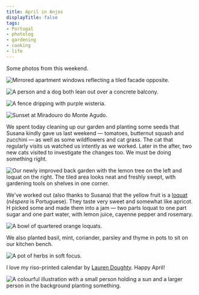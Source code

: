 ```yaml
---
title: April in Anjos
displayTitle: false
tags: 
- Portugal
- photolog
- gardening
- cooking
- life
---
```


Some photos from this weekend.

![Mirrored apartment windows reflecting a tiled facade opposite.](https://d2w9rnfcy7mm78.cloudfront.net/21197959/original_4a7b7ed3fddb0ba249cbb88decbc0c55.jpg?1680465999?bc=0)

![A person and a dog both lean out over a concrete balcony.](https://d2w9rnfcy7mm78.cloudfront.net/21197951/original_10ef8eb4d7c9b8b4e75b8f88dba68bca.jpg?1680465992?bc=0)

![A fence dripping with purple wisteria.](https://d2w9rnfcy7mm78.cloudfront.net/21197961/original_6bdda1026d1ba9e1d2acff40e12b45b4.jpg?1680466004?bc=0)

![Sunset at Miradouro do Monte Agudo.](https://d2w9rnfcy7mm78.cloudfront.net/21197964/original_c4b43b7a7935a0f29676cdf221ac1c2e.jpg?1680466022?bc=0)

We spent today cleaning up our garden and planting some seeds that Susana kindly gave us last weekend — tomatoes, butternut squash and zucchini — as well as some wildflowers and cat grass. The cat that regularly visits us watched us intently as we worked. Later in the after, two new cats visited to investigate the changes too. We must be doing something right.

![Our newly improved back garden with the lemon tree on the left and loquat on the right. The tiled area looks neat and freshly swept, with gardening tools on shelves in one corner.](https://d2w9rnfcy7mm78.cloudfront.net/21197957/original_39e5bf38a35f215cee2718932a053b91.jpg?1680465999?bc=0)

We've worked out (also thanks to Susana) that the yellow fruit is a [loquat](https://en.wikipedia.org/wiki/Loquat) (*nêspera* is Portuguese). They taste very sweet and somewhat like apricot. H picked some and made them into a jam — two parts loquat to one part sugar and one part water, with lemon juice, cayenne pepper and rosemary.

![A bowl of quartered orange loquats.](https://d2w9rnfcy7mm78.cloudfront.net/21197960/original_3c4b5d5082199725c775afd6a55e8534.jpg?1680466003?bc=0)

We also planted basil, mint, coriander, parsley and thyme in pots to sit on our kitchen bench.

![A pot of herbs in soft focus.](https://d2w9rnfcy7mm78.cloudfront.net/21197954/original_979049d5f460d03483d493a81b2cdc23.jpg?1680465996?bc=0)

I love my riso-printed calendar by [Lauren Doughty](https://laurendoughty.com/). Happy April!

![A colourful illustration with a small person holding a sun and a larger person in the background planting something.](https://d2w9rnfcy7mm78.cloudfront.net/21197950/original_fc4c3cbcec3567b86ef30f6b44195edb.jpg?1680465990?bc=0)